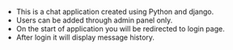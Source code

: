 - This is a chat application created using Python and django. 
- Users can be added through admin panel only.
- On the start of application you will be redirected to login page.
- After login it will display message history.
